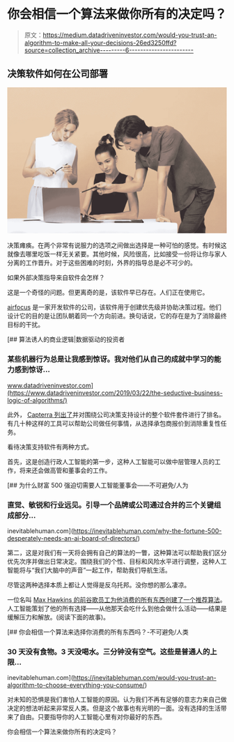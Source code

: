 # 你会相信一个算法来做你所有的决定吗？

> 原文：<https://medium.datadriveninvestor.com/would-you-trust-an-algorithm-to-make-all-your-decisions-26ed3250ffd?source=collection_archive---------6----------------------->

## **决策软件如何在公司部署**

![](img/e05461d97fb9ecba1e7a788ca42b4069.png)

决策瘫痪。在两个非常有说服力的选项之间做出选择是一种可怕的感觉。有时候这就像去哪里吃饭一样无关紧要。其他时候，风险很高，比如接受一份将让你与家人分离的工作晋升。对于这些困难的时刻，外界的指导总是必不可少的。

如果外部决策指导来自软件会怎样？

这是一个奇怪的问题。但更离奇的是，该软件早已存在。人们正在使用它。

[airfocus](https://airfocus.com/decision-making-tool/) 是一家开发软件的公司，该软件用于创建优先级并协助决策过程。他们设计它的目的是让团队朝着同一个方向前进。换句话说，它的存在是为了消除最终目标的干扰。

[](https://www.datadriveninvestor.com/2019/03/22/the-seductive-business-logic-of-algorithms/) [## 算法诱人的商业逻辑|数据驱动的投资者

### 某些机器行为总是让我感到惊讶。我对他们从自己的成就中学习的能力感到惊讶…

www.datadriveninvestor.com](https://www.datadriveninvestor.com/2019/03/22/the-seductive-business-logic-of-algorithms/) 

此外， [Capterra 列出了](https://www.capterra.com/decision-support-software/)并对围绕公司决策支持设计的整个软件套件进行了排名。有几十种这样的工具可以帮助公司做任何事情，从选择承包商报价到消除重复性任务。

看待决策支持软件有两种方式。

首先，这是创造行政人工智能的第一步，这种人工智能可以做中层管理人员的工作，将来还会做高管和董事会的工作。

[](https://inevitablehuman.com/why-the-fortune-500-desperately-needs-an-ai-board-of-directors/) [## 为什么财富 500 强迫切需要人工智能董事会——不可避免/人为

### 直觉、敏锐和行业远见。引导一个品牌或公司通过合并的三个关键组成部分…

inevitablehuman.com](https://inevitablehuman.com/why-the-fortune-500-desperately-needs-an-ai-board-of-directors/) 

第二，这是对我们有一天将会拥有自己的算法的一瞥，这种算法可以帮助我们区分优先次序并做出日常决定。围绕我们的个性、目标和风险水平进行调整，这种人工智能将与“我们大脑中的声音”一起工作，帮助我们导航生活。

尽管这两种选择本质上都让人觉得是反乌托邦。没你想的那么凄凉。

一位名叫 [Max Hawkins 的前谷歌员工为他消费的所有东西创建了一个推荐算法](https://inevitablehuman.com/would-you-trust-an-algorithm-to-choose-everything-you-consume/)。人工智能策划了他的所有选择——从他那天会吃什么到他会做什么活动——结果是缓解压力和解放。(阅读下面的故事)。

[](https://inevitablehuman.com/would-you-trust-an-algorithm-to-choose-everything-you-consume/) [## 你会相信一个算法来选择你消费的所有东西吗？-不可避免/人类

### 30 天没有食物。3 天没喝水。三分钟没有空气。这些是普通人的上限…

inevitablehuman.com](https://inevitablehuman.com/would-you-trust-an-algorithm-to-choose-everything-you-consume/) 

对未知的恐惧是我们害怕人工智能的原因。认为我们不再有足够的意志力来自己做决定的想法听起来非常反人类。但是这个故事也有光明的一面。没有选择的生活带来了自由。只要指导你的人工智能心里有对你最好的东西。

你会相信一个算法来做你所有的决定吗？